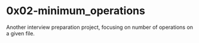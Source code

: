 # 0x02-minimum_operations
Another interview preparation project, focusing on number of
operations on a given file.